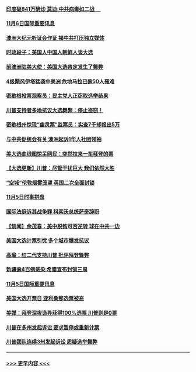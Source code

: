 #### [印度破841万确诊 莫迪:中共病毒如二战  　](../pages/prog202/a102980750.md?t=11070551) 
#### [11月6日国际重要讯息](../pages/prog202/a102980583.md?t=11070551) 
#### [澳洲大纪元听证会作证 揭中共打压独立媒体](../pages/prog202/a102980509.md?t=11070551) 
#### [时政段子：美国人中国人朝鲜人谈大选](../pages/prog202/a102980510.md?t=11070551) 
#### [前澳洲驻美大使：美国大选肯定发生了舞弊](../pages/prog202/a102980492.md?t=11070551) 
#### [4级飓风伊塔猛袭中美洲 危地马拉已逾50人罹难](../pages/prog202/a102980382.md?t=11070551) 
#### [密歇根投票观察员：民主党人正窃取选举结果](../pages/prog202/a102980312.md?t=11070551) 
#### [川普支持者多地抗议大选舞弊：停止盗窃！](../pages/prog202/a102980292.md?t=11070551) 
#### [密歇根州惊现“幽灵票”监票员：实查7千却报出5万](../pages/prog202/a102980278.md?t=11070551) 
#### [与中共促统会有关 澳洲起诉1华人社团领袖](../pages/prog202/a102979677.md?t=11070551) 
#### [美大选曲线图惊呆网民：突然拉来一车拜登的票](../pages/prog202/a102980229.md?t=11070551) 
#### [【大选更新】川普：尽管干扰巨大 我们依然大胜](../pages/prog202/a102977799.md?t=11070551) 
#### [“空城”伦敦烟雾笼罩 英国二次全面封锁](../pages/prog202/a102980064.md?t=11070551) 
#### [11月5日时事拼盘](../pages/prog202/a102980038.md?t=11070551) 
#### [国际法庭诉其战争罪 科索沃总统萨奇辞职](../pages/prog202/a102980029.md?t=11070551) 
#### [【禁闻】余茂春：美中脱钩可否逆转 球在中共一边](../pages/prog202/a102980003.md?t=11070551) 
#### [美国大选计票引忧 多个城市爆发抗议](../pages/prog202/a102979891.md?t=11070551) 
#### [高瑜：红二代支持川普 批评拜登舞弊](../pages/prog202/a102979889.md?t=11070551) 
#### [新疆逾4百例感染 希腊宣布封锁三周](../pages/prog202/a102979895.md?t=11070551) 
#### [11月5日国际重要讯息](../pages/prog202/a102979704.md?t=11070551) 
#### [美国大选开票日 亚利桑那选票被盗](../pages/prog202/a102979625.md?t=11070551) 
#### [美媒：拜登深夜诡异获得100%选票 川普则是0票](../pages/prog202/a102979562.md?t=11070551) 
#### [川普在多州发起诉讼 要求暂停或重新计票](../pages/prog202/a102979483.md?t=11070551) 
#### [川普团队连续3州发起诉讼 质疑选举舞弊](../pages/prog202/a102979462.md?t=11070551) 

----
#### [ >>> 更早内容 <<< ](../indexes/prog202-earlier.md)
